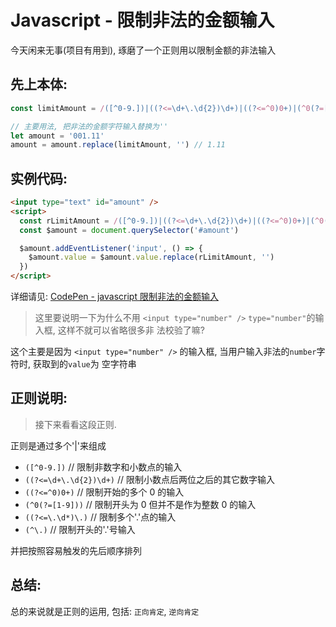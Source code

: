 # Javascript - 限制非法的金额输入

今天闲来无事(项目有用到), 琢磨了一个正则用以限制金额的非法输入

## 先上本体:

```javascript
const limitAmount = /([^0-9.])|((?<=\d+\.\d{2})\d+)|((?<=^0)0+)|(^0(?=[1-9]))|((?<=\.\d*)\.)|(^\.)/g

// 主要用法, 把非法的金额字符输入替换为''
let amount = '001.11'
amount = amount.replace(limitAmount, '') // 1.11
```

## 实例代码:

```html
<input type="text" id="amount" />
<script>
  const rLimitAmount = /([^0-9.])|((?<=\d+\.\d{2})\d+)|((?<=^0)0+)|(^0(?=[1-9]))|((?<=\.\d*)\.)|(^\.)/g
  const $amount = document.querySelector('#amount')

  $amount.addEventListener('input', () => {
    $amount.value = $amount.value.replace(rLimitAmount, '')
  })
</script>
```

详细请见:
[CodePen - javascript 限制非法的金额输入](https://cdpn.io/wenyejie/debug/oNXRXwo/bYAdyXJpdaRk)

> 这里要说明一下为什么不用 `<input type="number" />` `type="number"`的输入框, 这样不就可以省略很多非
> 法校验了嘛?

这个主要是因为 `<input type="number" />` 的输入框, 当用户输入非法的`number`字符时, 获取到的`value`为
空字符串

## 正则说明:

> 接下来看看这段正则.

正则是通过多个'|'来组成

- `([^0-9.])` // 限制非数字和小数点的输入
- `((?<=\d+\.\d{2})\d+)` // 限制小数点后两位之后的其它数字输入
- `((?<=^0)0+)` // 限制开始的多个 0 的输入
- `(^0(?=[1-9]))` // 限制开头为 0 但并不是作为整数 0 的输入
- `((?<=\.\d*)\.)` // 限制多个'.'点的输入
- `(^\.)` // 限制开头的'.'号输入

并把按照容易触发的先后顺序排列

## 总结:

总的来说就是正则的运用, 包括: `正向肯定`, `逆向肯定`
